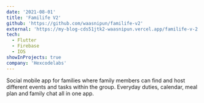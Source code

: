 ```yaml
---
date: '2021-08-01'
title: 'Familife V2'
github: 'https://github.com/waasnipun/familife-v2'
external: 'https://my-blog-cds51jtk2-waasnipun.vercel.app/familife-v-2'
tech:
  - Flutter
  - Firebase
  - IOS
showInProjects: true
company: 'Hexcodelabs'
---
```


Social mobile app for families where family members can find and host different events and tasks within the group. Everyday duties, calendar, meal plan and family chat all in one app.
